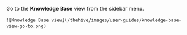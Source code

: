 Go to the **Knowledge Base** view from the sidebar menu.

    ![Knowledge Base view](/thehive/images/user-guides/knowledge-base-view-go-to.png)